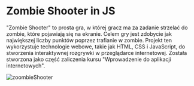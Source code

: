 # Zombie Shooter  in JS

"Zombie Shooter" to prosta gra, w której gracz ma za zadanie strzelać do zombie, które pojawiają się na ekranie. Celem gry jest zdobycie jak największej liczby punktów poprzez trafianie w zombie. Projekt ten wykorzystuje technologie webowe, takie jak HTML, CSS i JavaScript, do stworzenia interaktywnej rozgrywki w przeglądarce internetowej. Została stworzona jako część zaliczenia kursu "Wprowadzenie do aplikacji internetowych".

![zoombieShooter](https://github.com/Krzysztof-Goluchowski/Zombie-game-in-JS/assets/131868100/30cdf0c3-df00-40a1-b25b-63aeb18bacc1)
